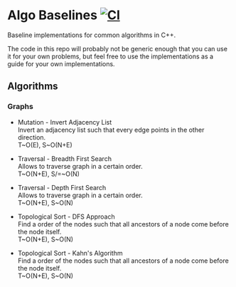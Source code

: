 # Algo Baselines [![CI](https://github.com/lgulich/algo_baselines/actions/workflows/ci.yml/badge.svg?branch=master)](https://github.com/lgulich/algo_baselines/actions/workflows/ci.yml)

Baseline implementations for common algorithms in C++.

The code in this repo will probably not be generic enough that you can use it
for your own problems, but feel free to use the implementations as a guide for
your own implementations.

## Algorithms

### Graphs

* Mutation - Invert Adjacency List<br>
  Invert an adjacency list such that every edge points in the other
  direction.<br>
  T\~O(E), S\~O(N+E)

* Traversal - Breadth First Search<br>
  Allows to traverse graph in a certain order.<br>
  T\~O(N+E), S/=\~O(N)

* Traversal - Depth First Search<br>
  Allows to traverse graph in a certain order.<br>
  T\~O(N+E), S\~O(N)

* Topological Sort - DFS Approach<br>
  Find a order of the nodes such that all ancestors of a node come before the
  node itself.<br>
  T\~O(N+E), S\~O(N)

* Topological Sort - Kahn's Algorithm<br>
  Find a order of the nodes such that all ancestors of a node come before the
  node itself.<br>
  T\~O(N+E), S\~O(N)
